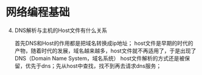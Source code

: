 # 网络编程基础

4. DNS解析与主机的Host文件有什么关系
    
    首先DNS和Host的作用都是把域名转换成ip地址；
    host文件是早期的时代的产物，随着时代的发展，域名越来越多，host文件就不再适用了，于是出现了DNS（Domain Name System，域名系统）
    host文件解析的方式还是被保留，优先于dns；先从host中查找，找不到再去请求dns服务；
    
